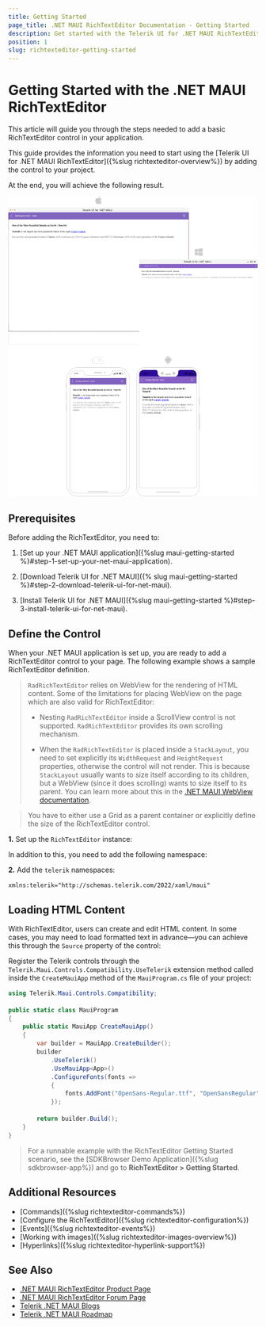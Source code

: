 ```yaml
---
title: Getting Started
page_title: .NET MAUI RichTextEditor Documentation - Getting Started
description: Get started with the Telerik UI for .NET MAUI RichTextEditor and add the control to your .NET MAUI project.
position: 1
slug: richtexteditor-getting-started
---
```


# Getting Started with the .NET MAUI RichTextEditor

This article will guide you through the steps needed to add a basic RichTextEditor control in your application.

This guide provides the information you need to start using the [Telerik UI for .NET MAUI RichTextEditor]({%slug richtexteditor-overview%}) by adding the control to your project.

At the end, you will achieve the following result.

![.NET MAUI RichTextEditor Getting Started](images/rte-getting-started.png)

## Prerequisites

Before adding the RichTextEditor, you need to:

1. [Set up your .NET MAUI application]({%slug maui-getting-started %}#step-1-set-up-your-net-maui-application).

1. [Download Telerik UI for .NET MAUI]({% slug maui-getting-started %}#step-2-download-telerik-ui-for-net-maui).

1. [Install Telerik UI for .NET MAUI]({%slug maui-getting-started %}#step-3-install-telerik-ui-for-net-maui).

## Define the Control

When your .NET MAUI application is set up, you are ready to add a RichTextEditor control to your page. The following example shows a sample RichTextEditor definition.

> `RadRichTextEditor` relies on WebView for the rendering of HTML content. Some of the limitations for placing WebView on the page which are also valid for RichTextEditor:
>
> - Nesting `RadRichTextEditor` inside a ScrollView control is not supported. `RadRichTextEditor` provides its own scrolling mechanism.
>
> - When the `RadRichTextEditor` is placed inside a `StackLayout`, you need to set explicitly its `WidthRequest` and `HeightRequest` properties, otherwise the control will not render. This is because `StackLayout` usually wants to size itself according to its children, but a WebView (since it does scrolling) wants to size itself to its parent. You can learn more about this in the [.NET MAUI WebView documentation](https://learn.microsoft.com/en-us/dotnet/maui/user-interface/controls/webview?pivots=devices-windows).

>
> You have to either use a Grid as a parent container or explicitly define the size of the RichTextEditor control.


**1.** Set up the `RichTextEditor` instance:

<snippet id='richtexteditor-getting-started-xaml' />

In addition to this, you need to add the following namespace:

**2.** Add the `telerik` namespaces:

```XAML
xmlns:telerik="http://schemas.telerik.com/2022/xaml/maui"
```

## Loading HTML Content

With RichTextEditor, users can create and edit HTML content. In some cases, you may need to load formatted text in advance—you can achieve this through the `Source` property of the control:

<snippet id='richtexteditor-getting-started' />

Register the Telerik controls through the `Telerik.Maui.Controls.Compatibility.UseTelerik` extension method called inside the `CreateMauiApp` method of the `MauiProgram.cs` file of your project:

```C#
using Telerik.Maui.Controls.Compatibility;

public static class MauiProgram
{
	public static MauiApp CreateMauiApp()
	{
		var builder = MauiApp.CreateBuilder();
		builder
			.UseTelerik()
			.UseMauiApp<App>()
			.ConfigureFonts(fonts =>
			{
				fonts.AddFont("OpenSans-Regular.ttf", "OpenSansRegular");
			});

		return builder.Build();
	}
}           
```

> For a runnable example with the RichTextEditor Getting Started scenario, see the [SDKBrowser Demo Application]({%slug sdkbrowser-app%}) and go to **RichTextEditor > Getting Started**.

## Additional Resources

- [Commands]({%slug richtexteditor-commands%})
- [Configure the RichTextEditor]({%slug richtexteditor-configuration%})
- [Events]({%slug richtexteditor-events%})
- [Working with images]({%slug richtexteditor-images-overview%})
- [Hyperlinks]({%slug richtexteditor-hyperlink-support%})

## See Also

- [.NET MAUI RichTextEditor Product Page](https://www.telerik.com/maui-ui/richtexteditor)
- [.NET MAUI RichTextEditor Forum Page](https://www.telerik.com/forums/maui?tagId=2060)
- [Telerik .NET MAUI Blogs](https://www.telerik.com/blogs/mobile-net-maui)
- [Telerik .NET MAUI Roadmap](https://www.telerik.com/support/whats-new/maui-ui/roadmap)
